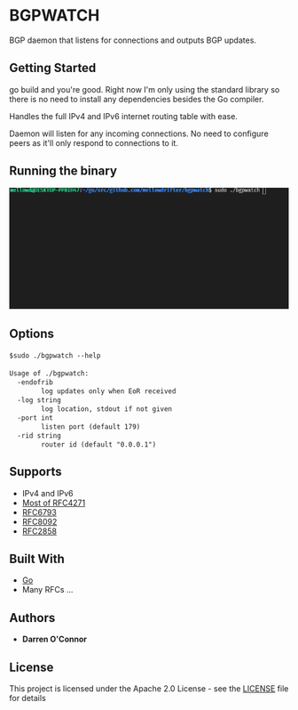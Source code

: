 # BGPWATCH

BGP daemon that listens for connections and outputs BGP updates.

## Getting Started

go build and you're good. Right now I'm only using the standard library so there is no need to install any dependencies besides the Go compiler.

Handles the full IPv4 and IPv6 internet routing table with ease.

Daemon will listen for any incoming connections. No need to configure peers as it'll only respond to connections to it.

## Running the binary

![Running bgpwatch](img/ipv4.gif)

## Options

```
$sudo ./bgpwatch --help

Usage of ./bgpwatch:
  -endofrib
        log updates only when EoR received
  -log string
        log location, stdout if not given
  -port int
        listen port (default 179)
  -rid string
        router id (default "0.0.0.1")
```

## Supports

- IPv4 and IPv6
- [Most of RFC4271](https://tools.ietf.org/html/rfc4271)
- [RFC6793](https://tools.ietf.org/html/rfc6793)
- [RFC8092](https://tools.ietf.org/html/rfc8092)
- [RFC2858](https://tools.ietf.org/html/rfc2858)

## Built With

- [Go](https://golang.org/)
- Many RFCs ...

## Authors

- **Darren O'Connor**

## License

This project is licensed under the Apache 2.0 License - see the [LICENSE](LICENSE) file for details

